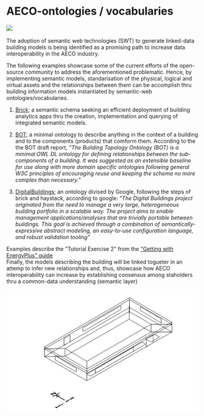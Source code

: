 # AECO-ontologies / vocabularies

<img src="https://upload.wikimedia.org/wikipedia/commons/thumb/f/f3/Rdf_logo.svg/1200px-Rdf_logo.svg.png" width="250"/>

The adoption of semantic web technologies (SWT)
to generate linked-data building models is being identified as a 
promising path to increase data interoperability in the AECO industry.

The following examples showcase some of the current efforts of the open-source 
community to address the aforementioned problematic. Hence, by implementing 
semantic models, standarisation of the physical, 
logical and virtual assets and the relationships between them can be accomplish 
thru building information models instantiated by semantic-web 
ontologies/vocabularies.

1. [Brick](https://brickschema.org); a semantic schema seeking an efficient deployment of building
analytics apps thru the creation, implementation  and querying of integrated 
semantic models.

2. [BOT](https://w3c-lbd-cg.github.io/bot); a minimal ontology to describe anything in the context of a building 
and to the components (products) that comform them. According to the the BOT 
draft report, _"The Building Topology Ontology (BOT) is a minimal OWL DL
ontology for defining relationships between the sub-components of a building. 
It was suggested as an extensible baseline for use along with more domain 
specific ontologies following general W3C principles of encouraging reuse and 
keeping the schema no more complex than necessary."_ 

3. [DigitalBuildings](https://google.github.io/digitalbuildings); an ontology divised by Google, following the steps of brick 
and haystack, according to google: _"The Digital Buildings project originated 
from the need to manage a very large, heterogeneous building portfolio in a 
scalable way. The project aims to enable management applications/analyses that 
are trivially portable between buildings. This goal is achieved through a 
combination of semantically-expressive abstract modeling, an easy-to-use 
configuration language, and robust validation tooling"_  

Examples describe the "Tutorial Exercise 2" from the ["Getting with EnergyPlus"
guide](https://energyplus.net/sites/default/files/pdfs_v8.3.0/GettingStarted.pdf)  
Finally, the models describing the building will be linked togueter 
in an attemp to infer new relationships and, thus, showcase how
AECO interoperability can increase by establishing consensus among staholders 
thru a common-data understanding (semantic layer)

![5 Zone Building](5zonebuilding.png)


